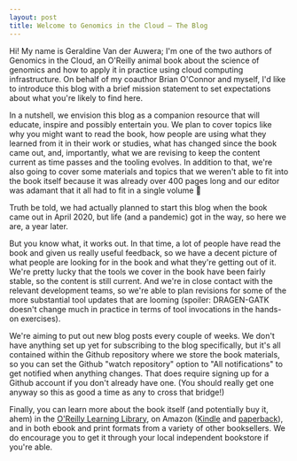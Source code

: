 ```yaml
---
layout: post
title: Welcome to Genomics in the Cloud — The Blog
---
```


Hi! My name is Geraldine Van der Auwera; I'm one of the two authors of Genomics in the Cloud, an O'Reilly animal book about the science of genomics and how to apply it in practice using cloud computing infrastructure. On behalf of my coauthor Brian O'Connor and myself, I'd like to introduce this blog with a brief mission statement to set expectations about what you're likely to find here. 

In a nutshell, we envision this blog as a companion resource that will educate, inspire and possibly entertain you. We plan to cover topics like why you might want to read the book, how people are using what they learned from it in their work or studies, what has changed since the book came out, and, importantly, what we are revising to keep the content current as time passes and the tooling evolves. In addition to that, we're also going to cover some materials and topics that we weren't able to fit into the book itself because it was already over 400 pages long and our editor was adamant that it all had to fit in a single volume 🤷 

Truth be told, we had actually planned to start this blog when the book came out in April 2020, but life (and a pandemic) got in the way, so here we are, a year later. 

But you know what, it works out. In that time, a lot of people have read the book and given us really useful feedback, so we have a decent picture of what people are looking for in the book and what they're getting out of it. We're pretty lucky that the tools we cover in the book have been fairly stable, so the content is still current. And we're in close contact with the relevant development teams, so we're able to plan revisions for some of the more substantial tool updates that are looming (spoiler: DRAGEN-GATK doesn't change much in practice in terms of tool invocations in the hands-on exercises). 

We're aiming to put out new blog posts every couple of weeks. We don't have anything set up yet for subscribing to the blog specifically, but it's all contained within the Github repository where we store the book materials, so you can set the Github "watch repository" option to "All notifications" to get notified when anything changes. That does require signing up for a Github account if you don't already have one. (You should really get one anyway so this as good a time as any to cross that bridge!) 

Finally, you can learn more about the book itself (and potentially buy it, ahem) in the [O'Reilly Learning Library](https://oreil.ly/genomics-cloud), on Amazon ([Kindle](https://www.amazon.com/Genomics-Cloud-Using-Docker-Terra-ebook-dp-B086Q7D47V/dp/B086Q7D47V/) and [paperback](https://www.amazon.com/Genomics-Cloud-GATK-Spark-Docker/dp/1491975199)), and in both ebook and print formats from a variety of other booksellers. We do encourage you to get it through your local independent bookstore if you're able. 
